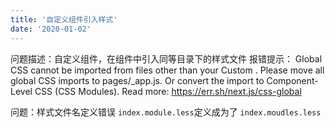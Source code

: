```yaml
---
title: '自定义组件引入样式'
date: '2020-01-02'
---
```


问题描述：自定义组件，在组件中引入同等目录下的样式文件
报错提示：
Global CSS cannot be imported from files other than your Custom <App>. Please move all global CSS imports to pages/_app.js. Or convert the import to Component-Level CSS (CSS Modules).
Read more: https://err.sh/next.js/css-global

问题：样式文件名定义错误
`index.module.less`定义成为了 `index.moudles.less`


